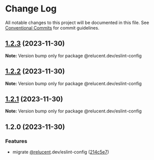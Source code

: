 # Change Log

All notable changes to this project will be documented in this file.
See [Conventional Commits](https://conventionalcommits.org) for commit guidelines.

## [1.2.3](https://github.com/RelucentDev/governance-shared/compare/@relucent.dev/eslint-config@1.2.2...@relucent.dev/eslint-config@1.2.3) (2023-11-30)

**Note:** Version bump only for package @relucent.dev/eslint-config





## [1.2.2](https://github.com/RelucentDev/governance-shared/compare/@relucent.dev/eslint-config@1.2.1...@relucent.dev/eslint-config@1.2.2) (2023-11-30)

**Note:** Version bump only for package @relucent.dev/eslint-config





## [1.2.1](https://github.com/RelucentDev/relucent-pkg/compare/@relucent.dev/eslint-config@1.2.0...@relucent.dev/eslint-config@1.2.1) (2023-11-30)

**Note:** Version bump only for package @relucent.dev/eslint-config





## 1.2.0 (2023-11-30)


### Features

* migrate [@relucent](https://github.com/relucent).dev/eslint-config ([214c5e7](https://github.com/RelucentDev/governance-shared/commit/214c5e74d5ad21c09bcc2a2913bffd2716979bf0))
